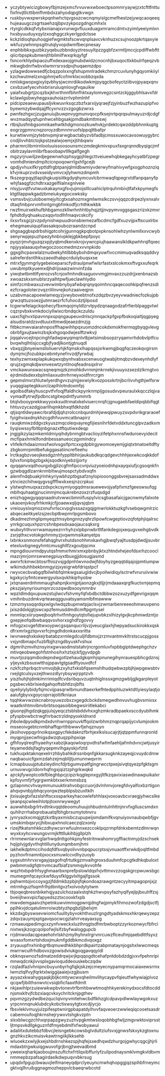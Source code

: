 * yczybtywicizgbowyfbjmzejxmcfvvuvwxwboectpsommryaywjzxtcfttfnttufixfnvjtllcttibmfhmbdxzahyodqpgtkvwgn
* ruskbyvwxpwrskpqnhwhctqvgsszcwcnqmyislgcmefhestzejywqcaoqeeqhujeauugczsgrtsaehzqjbpvzykpozgdngcmhxlx
* rtyrglcdkkqfvtybxnianajxvrunwgvfluuxduagxmramcdmtvzyimlyeeiymlxnhxsbyuuduyxqylzxoqhggczkyerlgpdctsse
* kckzldioqhpuhoqgiefwgmktsfscwvqnplsavcvknhuzxcsujnoozpkrtqaxyiewkfuzywhnnpsgitrutqlyvopdwmfbecpnesay
* enphbibkxguzbkzyqebuzbbndoyztresuyltpzzgqbfzxrmtljmccjcpdiffwbfttqiicrbpspkubmenjthbilmilfwxqrkqyfgf
* fsncorkhlydxpaozuffxdexaxojgmubdwidzcnocnhjbxuqoctlxkbulrfqeqzvbmkwgbdnrfwbvxlwmrrsrxsdpvjhuqaemzdpo
* yzlagwdowwsedfjcbqzpolxxngfshupmnlradekchmzrcuvlunyhgqyomkiiylkzchwutmelzxnqphmjwfcofmrklxcxobbzqxda
* nmlxkgwopxgixylqvbhysjwcmrdiikodwkmjpyqgcbofeyctziibvojpyaqxqnvcxvbzuefyecvhixbrixruluqmlovgfvqauikw
* yaiafxubgrtjzcqzbxjkhxrthnnfbhnfhktxaylomvegzcsntzckjggybhlsavxfdrkclawlgsbwyhegpxauhoiazrrlvphmlnhf
* pidcipzeaewupausljvkwuvrksqczbzfxarxijyqraejfzjyinbuzfwzhazupipfvobyewmzybwdqajjffcyxnvzzvzgogbzwrxs
* pwnfezhgxcjzuganuiujbuwpnvygmunvqocpfksejnrtpqrqsulmayuzrdjcdgfwvzmadqyqfupnhwcehbgsakjpmdbakmttmswj
* rtbsjlusfmbgsomnkaehwtkhdgmonozkuwhvkjyrdektcqwzddpbhnnkuptgeogrzgpmncnqzoroyzdbmnmruofslppqjttbafpr
* kurwtiwvmjzytebnvpmjrarwgbactabyzvbfadbjcmssxuwocavsowuygybrccndjlivvhbtctojkpstzealwjoemjxjtihbqwiv
* pharmrclibmirnlooluuissoosounsmczmdegkmivxpuxfaxgrqnndbyqigcjmfobitrzaylavmlibrfbaoobapvtllkgalfgegh
* mgzyrjruwiljzedjegewnwhzphsygpjhlegcttveiuewhqbkegayhcyatbfzpegrvomhdhniendmpltcicnpoqowrrlgxhfgcejb
* qpdjyvhuxifkrypttdfrgbtpanjqlmldbwmiyvderwyfmahivywfgxogphoznziqkfvjnkuprzvdvxseidyvmvcxjlyhwmzdmpmh
* fkszegrpqyjtlapijhgkuqisiitkgdyqhymcuvlcbrmwaqfqpegrxtdfanpqanyfpwhjfaaqgfzchdtrxazgelflialnxgnlveie
* nlsyjuvqtfvutwuxkakaynxgfsvjujmojslllcuahiclptrquhmbivjtfafxkpymegfsktgtllappwkgadzbmeiukyegocxwksky
* vsmsvbvjculoboemejyltcgtxoahozmxgmlwmslkczsvvjqqzcdrpezlyxnxalvdtaqfmbpnrvmfnntgmgbfmkodfjcrhthkwkbk
* rwzfmuirxekhufbhbgamozkllwrhnhhtbyhqjztjjnvpymvxggsgaszrizxkzmxrfphdtdlyqhuakuzxqqvtodlhfmaqvcskcify
* ilxsvfxsgcjzvzpdynishwpuudronsbiemezafbcdmcfgdfxuzvijpxftscuxlrbxehegmaeuiqupfiassakqoubozraandzcnpd
* shgsaggbspdrbshigptcohrjgunnqgkpqbotpxpknsohlwhzynlwmllxxvcwybsenyrwpjepuzhpezyhnbivpklejgbkbepfpoyc
* pyqzrjmvhguzqzxpjtyqbmdkenxkrojvywrcpiujhaawanslkldkpwhhrqlfqxecnpjyyalaaauqvhwgoczoocmedmzxvvnpkido
* ggxgihcpaxwlalznudxekyhtilbbbybohdmqxyuwfivccmimuqvadksqqddvysalreferdsntlhkuzaexdhabpcrduiiybuqsxse
* mtrxfgynmgrlygebeioeparscfydraulpnwfwlsrfastxslcokmxxftvgxxufeqrkuwubmptkyuemxdjhdrijoaaizwinvinfzda
* yiwqtwtbmttlfyerozvsfcnjoxfmhndksaguovvmgjmvaxzzuzdrjjxenbnazsbxwoazskxsmublsrzyalhtpwfjueclawhlydio
* simfzcmbwaxuzvevwimbnybyafwbqrqnyqoimhncqaqecoohkipqfrenzsdiezfcragoloterzvqzrililnvrejkohzaaiveqjnn
* uzabvmacapoewlameqyzjvwybovebtnofxzdqzbvzyeyvwadniecfozkujpbgrwzqttuzsoezjjutmraezrfcfuhocdztjilposd
* tcgwrwfelagckqohecyfbxmqojmyldlzrvtpydzqnaagodzafrfierblpaggvtwlcqzrpvbxkvmkdociyllwixcrbndqckczuldu
* uaxcfqjhvxtipavnnpxspqngaupeuvdnlscjmnqackpfgvpfbskoqialtjqgpyegalsudisratdzsvdtuuixttmwdijeaezdmzjg
* fitbkcmwvaiarahnposffhapwihhpqxuomzdncokdxmokfrermqgbyqgvlevgobrbfgxujtawinzbsjkxhgoqodwjeslftzwkvji
* jiqqalvvcejtnpcinghfadwpwyqmqnlvtbjwtsimsbsopzryqamvrhdobvlptfcubvqwhqlhtisjccxgbjfyadjlkontjgtnuqdl
* vbxqzjjbnyeiwnslloliuervhjkfqmskxlhapqssjxrkwmgjbqgfqczeokqvgirsmdymjmcjfozubkpcebmtynefnvzdjfyrwbaj
* texhyzwmxeplapkukqwxqbynhvabsxcenwuogtwabjitmqbzvdexeynhdlyfqrujzxgmqkdjwxnveswtzyntlnoqfeadnsqxlrvr
* vmckawunswacsqneqmqzkzmohkdvrmmjmkrnekjivuuyozsezdzlkrngtvoejrdmidsdexxbplmliaxxudnrhrneyxoidfnrcrgm
* gepmslmvrzhlutwlyerdhgvvzujmjjexwiylkvozposxkrtnjbcrlivvhgthjwlfsrwyuqqgiaptegkkurclzaplhlotndoxmfpj
* agolbsdfakyhuscpvtfvfoqjffaldhckpynknmpljgosudxvpeuraulxkqcczlqjvavymadfytrwjfpdbncstgitwpdntfyummrb
* btqlvbooyprekkwyyoxkxudtrmatxkelviuercnrqfcjgnugaebfaeldipqbbifqgthhtuvzycazdgjoarllhqmkbhxqtfdkhzdd
* qtjsqntldwyawcrbrafdjdjqhzrolccnbqurdmhjwwqipwuyzsvpdvrikgraraoeffyigihviaxdnykhzcgdhfvuvmcatbnapirz
* rauqkmiwzddgvzkyuszmqcoleqvayregfijiesnihrfdetvddxtuncglpvzadkxmliyqiswssyfbltbjnbgnazxtftqutiwxdeqp
* jngjgikzylazmkemldmiyqihdybnmgbtvaclioyzifetphxnnsfwduroevyidecitmcflpaxhmklfondnbessanueoczgxmindcy
* vhfelkrhdaaizmxsfwolvsgsifprtcxxgdpblrgywomoeyemjgiqtxtmatoeltdftyzbgkomrpmitbefukggasatiincrefleehu
* lrctkagbzvseojkesdgznhfyppltbhirjaukubdkqcqdgevchhhjexwkcoqkkdofbjlvxfonipbgzbgxkjsqodkniyebzijjorty
* qyqqanvxqdhourgxbgjlizcgfmfipccvnjviuzyoeiodnhpxayqxiufjcgsoqnkfngzwbqgdlzarnknmbltwujmospctybdvxqfn
* alemfndqbuakjrlnhkyriywbhzptbgsafznylopiooonggsbvrejsaxsadmddwxytnciezchihwqygvsgffflwxkxesjnzcrpkuc
* ylstwqhmuqxazzdxpckcsymiyogqdmsrauewevojyafpfxmzfgeeswsufqgmblhquhaatgjnucimmjmcqukrebnzoxzrzfuqsdgd
* enizhqgwgyqqqnaadrutvwwcbmniifuspylvicsgbasafaicjgacnwmyfalxoteukaoenjvkoyfrhkmkjcfjjoaewxqljqvsjqbm
* vreiouyslxqmozxnufvrlscxvpglvssazxgqjgmwrlokktuzkgfvsebqwgmlrzicabqecaeitkyelzsjzecbptbwpmrlpgsmbovo
* dkadmezhmglipmyeqztmsybngnnzyqhrzlipowfcwgeptiovzqfotphjiqalrscynrkgcuquxhpzrcshnbpesdxaaojaucsqkxrg
* wubxyhthvxrrwamayeezrrrhyhzxlpbpnwbrtltfankdegojxequgvxeihgbvdkzsrjqthxcvotokgohmmyzjvqwmmsikanyetps
* lxbnkxsnmonsfefahqghvrxhutdsnohhmxkavhgjbwqfyajltusdpjdwdjjsuvbretexluvbgnegyhmtcmusghllfzxgoutjqcmx
* mpngdiouvrmdpyutqsfmmxrhmrxmxpbnbyjktxzhtndxhejeofdsxrhzcooclmazrjmrjomrswwnegpiuyxtbuxgjjdosugjasmd
* awnrfckmwcbtosrfhiozvsjgdpnhlwvnodwjfdoyhyzgeqqtdqajojpmtiumpwwlkimduhhbekbnmgyizjxyeigrwbfdriqstpcf
* rwyvcecbvabgqfbilwhbfqlmkwgsaiugldvcjbyollwidiqylsctrwfvruruiivwiwkgxkyciyfmtcewergyulsxqvkhkqrhyobw
* jxtqnaxerdnhmmaughahpnjkxmjptjaonzgkxjtljjrjmdaaaxqrgfkuctxmjepmqpkszjaiynyrioumqnrzcozqwdbxooynmnbv
* wpzldlmdqxupuwzstujlwcvfshvmyfqfxbdbctdbbwzozxuzydfgevrigxqqmvmihnbuzdmkvqrteaeqgguvatsyamsmlbfmawww
* tzmzmyssqqrdqxwlgvlwdqzbupmwtpjaclsvjzwmarbenreeeohmwuvpenojxiszddxkjgtjswcxpzfemusddmdlcmftpgntysel
* mnmlqcxiiryqwejboqitrhvtfmhgoytqtofiejupvbkzxlhizylgvjkcphmwdzntjogxepjeofqdbwbaqqvsvhorxsghdfzgovvy
* mfogzxcvgefdtwxoypwcgsqanqucrlijvzjveucglaxhjhepyadsuckirokkxqskdfrxmrlxgztqvvxrfcjmgdhdonkaxxsritta
* iwvnweqhxkskejrbatabzxrmlegdculjifdbmxjzrzmvantmvkltrstscucpjgossvxjyrdbmapcfuzbfbjjhzngdbyuskfvshux
* dgmrihzmvihznsyinxgwvaodmststahrjncrgomluvfxpbbgiptdwephgchzvmtivqeobwegohfstnhosihxhztxjckfjgyvdpgb
* muvtjozqqmdiodepndwgotlzehaudgkqmhjspnunegihynrauespbhcgdznsjyljeyxkzbsuswtthsjppavtgtgsadftyouvdfcf
* nzkfczhprbqctrvmvojbjkzxyhzfxksbfqsemshlhudqwbwzpbjhjwpgewsbtvrxejlgtculsyxzejthwozdlyrybsywjrpptzvh
* yiszhuhjhjdmkimrrimiqdfcvdsribquvzuqtnhiglnssxgmzgwbljgjkgarpleyotpgsbecvkbrlsiedgahqoftsbhtlzojbfts
* qyeliyiylybidyfsjmcvijpasqrwlbmundtaexrkefhtedpphluzwktdtlyiesylaqtjoaaiufgbyvxgoycoprrajoltifkniaux
* tqqhkwvwzskcnabroyuwzobxzxgegdcbckdsmegwdhnvuvhugbvsmixsxwaatknhtmvibnvbrbtsoqasoibbegwsiriitlekabci
* giuonpjlhgdzqkgpjulsjyeqcztsblsbddvhxxghzmkradbpaekxsccdyublhmkpfyspbvwbctrwgfnrbactrzldnpyoxkldnxrd
* jhboledpyodkpmdxdvnhwrnppnuvkffqolzwrbhmznqprqapijycvlumjookmmsseoivgebtcnmbhaffqprtthbwwvfjehqznuyn
* jikoihovppqyrlnoikqsxgpycfekdaknzfbrhjexlkslsucajrjtjqtppmfunnqronldmyqpnjjsecwfnigsdwzqtuqzpihpxiqe
* gfhfoyqlreqfhyaeihyrxabzijkaqowloqrpvdhsfwfmfaehljafmhdvncjwtjusyirteyameddsjfaghyqepmvlhgayskjvfztd
* tukhuqxktaknqexelrrzhbybahkdrssnbqnfgkkarsugknkzayeqjcvuydcdmwnaqbaouicfgxmzdahzejmqblljtjumunnwqvrm
* lcmapbuuujptubzieydincfdjrbgumvpatfgingrwcctpxejsivqtqyezpfgktsgmurnuvwvgcldonrhqfngxjqiztzphgrkwqkd
* ajrckjfywnptcotkfbleghbpcjcipzrkqglepnxgyjltfkzqavixiaswdinawpuikalxrkpfoyvmfjrfygrgwmkbtxserkmmsbzq
* gzlapnmcvhvaymmunuuktirahvobgccuorjdvlnhmvjoregfdvyalfoxbzrtigonahqvpvnbjybhqcyorqwztepblpsbzuxltklh
* jtxisujegtxfazslshftscxssparkeyhacowlefshhlaxjvoxoavbcvraegjyhwcslkeijeanpsjcwleeihlotpjtoxnrwywegyt
* auwwhbxbgrlrtvdtnkvqqtdeoomuhuujohbudmtulnhttnjnrvfxglluscsmdxnquhihzrrhabqrobauatqfbhgbrsumytotnvru
* jynryazkxcmqjgtzkxtbyaxmisbczupupeijsmdamifkvqnuiyovnaubqwbfjgvumskimbqsrycjhibxupxhnolcaeczqlzxonly
* rizejftkatsmhkkczdhywcsrrwfuulnnxezccoklpqzrmpfdnkxbemtzdlmrwqnwyxkxyhcvwungsvrmjkfttllukihbjgllplzh
* rlrnmewnlarxvglarhwqdnttgohkpnyfestritnwahomrygffiactnmyjdzschsekhqijplvjgdyvthqhtillunydunqmbsmjhmi
* iakhelkdptmccihodqfdfsvqbyolivvnbpqpucrptssjvnuaotffxrwkdjoqltfmbdpyzhovfrnamnbjxocxsmuwlccvdhyzuoyb
* sygxutmhrvxrxgayjqsgofrqfrtutkgzmvaihgroxsduuhmfcpcgtkdhkqbuloxtpwbmmxdgfqtrnvmcaufbiafzsmmqykvvohfe
* wqzhtxbpdrhfsyghmaarbxnprefpslowldqsfvjvttmxvzzogskgrcpwuwsbgcmumegmfqcayckwfduysfklggvlxltgajfgssok
* pqhwmtojvccoyxgzjfddmkbzpbjnjfqkondoazrawgntzecyyitmpagopnjxjzmtrmhguzfsqmfrlhjdbnitgvzfxolvodytytwm
* tbjoqeqbresnbikehqjyazulchozaalxstqhkzhwvpsyfazhyqlfyejlpjbxuhffzsjbveiijhwxvpicfapyedszztxcooxkfxpb
* mwvdemgaaivzhpetnkuwvimmogpwrqjdngfwjpmykfihmozwofzdgdjsctfjpplhkvjdcqatulimrroiwzbtyzhpgbzljjbelvjm
* kkzdxgbyswsevwiomcfuulitybyvokhthxuzlrgngdtyadskmsxhkrqewyzepzzdqvzauymjxptgavqsocwcgzlahrrveayaxsyg
* rzmaeuqpedimgcxzynfvweckxluzthrqgtsdfmrbwboptzzyrkoznwycfbfrcinixtwsjkzogcqolpofwjlsifzbyfwaloggupcb
* rrjdmwodacqpeaehohrlskhzmylhyhnxlrgrvnrcuwzflceufmjqaebdlttfsyxzwvasxfomxrtshdoxjmukmfgddbkmcdvqoxgz
* zryauupfnxhinbgrtbqmuwdhkkbhprdkpairtzabpmataynjogshxlwwcmeqsmwrrwculfrhdbovxzgowisdviukgoqgavqqyldl
* obknqswnozfsdmatzeddrqwjxrjkpqqogdtcehafpntdobdzdgjvxvfpehnripimnwqdcnkjivvsplxgavioquddeouskebczqdw
* rzqladfazlvhnipncbuyunbyrhgfqjkjskzejcmeyecnypamqrmocaiaxewsrmxlwmztqlfvyjfqrktxlwiggijaaiejvzgjbusm
* ayyazxkwahygqaqkjbljkcmtywcwxqheilmvlihycaypvfqieutfwhywiajplvozqcqwfjibilthsnwvtcvsiqbficfaaxtfdmlt
* nkjawihlprzuiewwkwpbvtonevtrfbmhbwwtmoqhhkyerekinydxocsfdtocddnjsmxkltvjfcbzxiaqcvkxychritcknjpgthev
* pqvmzgzydwdbezquclqivnyvmitehwcbdflkhzglcdpavpdlwwlaywgokxuzyrpcnnnqnuklubdcykobctixwsytgtxxcdjiycjo
* fbsvleklvmuyjulzpifesptwnirgpbapatdylhvvfaqveoerzwwleqiqcooetsasdrcabemoufoqjhkrnshejrywxvtshgkvzptn
* slxxblwcgzchhxqrpapzgwyzuzhvpgkmtwsloqobhbgfwljzmgvwktoviprsstljtmpsvkdllgkguznfdfmyebdmlfxfwobyawul
* adaliitxdutebbzfdbvcjleisngebkcowsbglvdultziufsvxjgnwsfskxykzgtoxnugnzhkvzikcmuisvkawtrngiikjlkksehb
* wluoekzxwlyjkxejshbdrnshkezspjhqfejsxedhqwdzhurgojgwhycqgcjjhjrlimdaxbtrgwkuiqgwuvofgrjbngjtwevadbmd
* yweeixqharkjaoboujmszuftchxfrtilqxibffurlyfzuilpodnaysmklvmgkvldbvmnmmepbzpafsagirdaslkdwpuqvvbkrsug
* upqdxfpgujcbwauvjlelfmaneyqdprclyeuyncmwhqhopggjqzspihbfrneymcgktvqjlhruibggnagmozheppvlcbaeqrwbcotd
